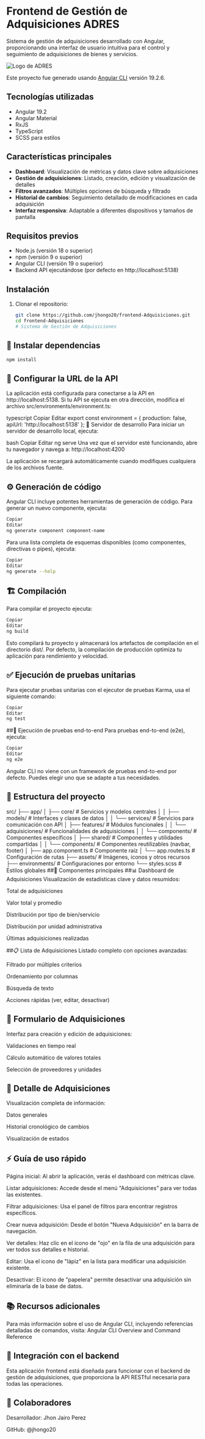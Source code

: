 # Frontend de Gestión de Adquisiciones ADRES

Sistema de gestión de adquisiciones desarrollado con Angular, proporcionando una interfaz de usuario intuitiva para el control y seguimiento de adquisiciones de bienes y servicios.

![Logo de ADRES](https://github.com/jhongo20/adquisiciones-app/blob/main/src/assets/images/logo-adres.png)

Este proyecto fue generado usando [Angular CLI](https://github.com/angular/angular-cli) versión 19.2.6.

## Tecnologías utilizadas

- Angular 19.2
- Angular Material
- RxJS
- TypeScript
- SCSS para estilos

## Características principales

- **Dashboard**: Visualización de métricas y datos clave sobre adquisiciones
- **Gestión de adquisiciones**: Listado, creación, edición y visualización de detalles
- **Filtros avanzados**: Múltiples opciones de búsqueda y filtrado
- **Historial de cambios**: Seguimiento detallado de modificaciones en cada adquisición
- **Interfaz responsiva**: Adaptable a diferentes dispositivos y tamaños de pantalla

## Requisitos previos

- Node.js (versión 18 o superior)
- npm (versión 9 o superior)
- Angular CLI (versión 19 o superior)
- Backend API ejecutándose (por defecto en http://localhost:5138)

## Instalación

1. Clonar el repositorio:
   ```bash
   git clone https://github.com/jhongo20/frontend-Adquisiciones.git
   cd frontend-Adquisiciones
   # Sistema de Gestión de Adquisiciones

## 🧩 Instalar dependencias

```bash
npm install
```

## 🔧 Configurar la URL de la API
La aplicación está configurada para conectarse a la API en http://localhost:5138.
Si tu API se ejecuta en otra dirección, modifica el archivo src/environments/environment.ts:

typescript
Copiar
Editar
export const environment = {
  production: false,
  apiUrl: 'http://localhost:5138'
};
🚀 Servidor de desarrollo
Para iniciar un servidor de desarrollo local, ejecuta:

bash
Copiar
Editar
ng serve
Una vez que el servidor esté funcionando, abre tu navegador y navega a:
http://localhost:4200

La aplicación se recargará automáticamente cuando modifiques cualquiera de los archivos fuente.

## ⚙️ Generación de código
Angular CLI incluye potentes herramientas de generación de código.
Para generar un nuevo componente, ejecuta:

```bash
Copiar
Editar
ng generate component component-name
```
Para una lista completa de esquemas disponibles (como componentes, directivas o pipes), ejecuta:

```bash
Copiar
Editar
ng generate --help
```
## 🏗️ Compilación
Para compilar el proyecto ejecuta:

```bash
Copiar
Editar
ng build
```
Esto compilará tu proyecto y almacenará los artefactos de compilación en el directorio dist/.
Por defecto, la compilación de producción optimiza tu aplicación para rendimiento y velocidad.

## ✅ Ejecución de pruebas unitarias
Para ejecutar pruebas unitarias con el ejecutor de pruebas Karma, usa el siguiente comando:

```bash
Copiar
Editar
ng test
```
##🧪 Ejecución de pruebas end-to-end
Para pruebas end-to-end (e2e), ejecuta:

```bash
Copiar
Editar
ng e2e
```
Angular CLI no viene con un framework de pruebas end-to-end por defecto. Puedes elegir uno que se adapte a tus necesidades.

## 🧱 Estructura del proyecto
src/
├── app/
│   ├── core/                 # Servicios y modelos centrales
│   │   ├── models/           # Interfaces y clases de datos
│   │   └── services/         # Servicios para comunicación con API
│   ├── features/             # Módulos funcionales
│   │   └── adquisiciones/    # Funcionalidades de adquisiciones
│   │       └── components/   # Componentes específicos
│   ├── shared/               # Componentes y utilidades compartidas
│   │   └── components/       # Componentes reutilizables (navbar, footer)
│   ├── app.component.ts      # Componente raíz
│   └── app.routes.ts         # Configuración de rutas
├── assets/                   # Imágenes, iconos y otros recursos
├── environments/             # Configuraciones por entorno
└── styles.scss               # Estilos globales
##🧮 Componentes principales
##📊 Dashboard de Adquisiciones
Visualización de estadísticas clave y datos resumidos:

Total de adquisiciones

Valor total y promedio

Distribución por tipo de bien/servicio

Distribución por unidad administrativa

Últimas adquisiciones realizadas

##📋 Lista de Adquisiciones
Listado completo con opciones avanzadas:

Filtrado por múltiples criterios

Ordenamiento por columnas

Búsqueda de texto

Acciones rápidas (ver, editar, desactivar)

## 📝 Formulario de Adquisiciones
Interfaz para creación y edición de adquisiciones:

Validaciones en tiempo real

Cálculo automático de valores totales

Selección de proveedores y unidades

## 🔎 Detalle de Adquisiciones
Visualización completa de información:

Datos generales

Historial cronológico de cambios

Visualización de estados

## ⚡ Guía de uso rápido
Página inicial: Al abrir la aplicación, verás el dashboard con métricas clave.

Listar adquisiciones: Accede desde el menú "Adquisiciones" para ver todas las existentes.

Filtrar adquisiciones: Usa el panel de filtros para encontrar registros específicos.

Crear nueva adquisición: Desde el botón "Nueva Adquisición" en la barra de navegación.

Ver detalles: Haz clic en el icono de "ojo" en la fila de una adquisición para ver todos sus detalles e historial.

Editar: Usa el icono de "lápiz" en la lista para modificar una adquisición existente.

Desactivar: El icono de "papelera" permite desactivar una adquisición sin eliminarla de la base de datos.

## 📚 Recursos adicionales
Para más información sobre el uso de Angular CLI, incluyendo referencias detalladas de comandos, visita:
Angular CLI Overview and Command Reference

## 🔗 Integración con el backend
Esta aplicación frontend está diseñada para funcionar con el backend de gestión de adquisiciones, que proporciona la API RESTful necesaria para todas las operaciones.

## 👥 Colaboradores
Desarrollador: Jhon Jairo Perez

GitHub: @jhongo20
